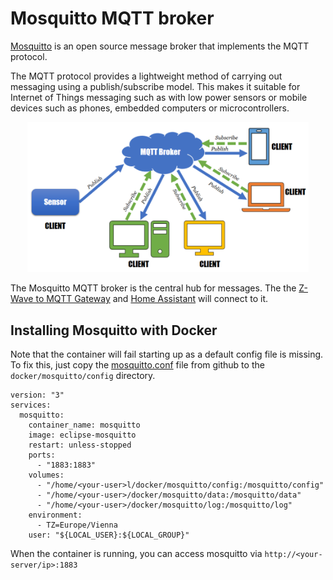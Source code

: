 # Mosquitto MQTT broker

[Mosquitto](https://mosquitto.org) is an open source message broker that implements the MQTT protocol.

The MQTT protocol provides a lightweight method of carrying out messaging using a publish/subscribe model. This makes it suitable for Internet of Things messaging such as with low power sensors or mobile devices such as phones, embedded computers or microcontrollers.

<p align="center">
<img src="../images/MosquittoMQTTArchitecture.png" width="450" title=" Mosquitto MQTT broker">
</p>

The Mosquitto MQTT broker is the central hub for messages. The the [Z-Wave to MQTT Gateway](./zwavejs2mqtt.md) and [Home Assistant](./ha_install.md) will connect to it.

## Installing Mosquitto with Docker

Note that the container will fail starting up as a default config file is missing. To fix this, just copy the [mosquitto.conf](https://github.com/eclipse/mosquitto/blob/master/mosquitto.conf) file from github to the `docker/mosquitto/config` directory.

```
version: "3"
services:
  mosquitto:
    container_name: mosquitto
    image: eclipse-mosquitto
    restart: unless-stopped
    ports:
      - "1883:1883"
    volumes:
      - "/home/<your-user>l/docker/mosquitto/config:/mosquitto/config"
      - "/home/<your-user>/docker/mosquitto/data:/mosquitto/data"
      - "/home/<your-user>/docker/mosquitto/log:/mosquitto/log"
    environment:
      - TZ=Europe/Vienna
    user: "${LOCAL_USER}:${LOCAL_GROUP}"
```

When the container is running, you can access mosquitto via `http://<your-server/ip>:1883`
